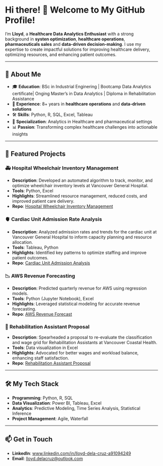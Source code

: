 # Hi there! 👋 Welcome to My GitHub Profile!

I’m **Lloyd**, a **Healthcare Data Analytics Enthusiast** with a strong background in **systen optimization**, **healthcare operations**, **pharmaceuticals sales** and **data-driven decision-making**. I use my expertise to create impactful solutions for improving healthcare delivery, optimizing resources, and enhancing patient outcomes.

---

## 🌟 About Me

- 🎓 **Education**: BSc in Industrial Enginering | Bootcamp Data Analytics certificate| Onging Master’s in Data Analytics | Diploma in Rehabilitation Assistance  
- 💼 **Experience**: 8+ years in **healthcare operations** and **data-driven solutions**  
- 🛠️ **Skills**: Python, R, SQL, Excel, Tableau  
- 🏥 **Specialization**: Analytics in Healthcare and pharmaceutical settings  
- 📊 **Passion**: Transforming complex healthcare challenges into actionable insights  

---

## 📂 Featured Projects

### 🚑 **Hospital Wheelchair Inventory Management**
- **Description**: Developed an automated algorithm to track, monitor, and optimize wheelchair inventory levels at Vancouver General Hospital.  
- **Tools**: Python, Excel  
- **Highlights**: Streamlined resource management, reduced costs, and improved patient care delivery.  
- **Repo**: [Hospital Wheelchair Inventory Management](#)  

### 🫀 **Cardiac Unit Admission Rate Analysis**
- **Description**: Analyzed admission rates and trends for the cardiac unit at Vancouver General Hospital to inform capacity planning and resource allocation.  
- **Tools**: Tableau, Python  
- **Highlights**: Identified key patterns to optimize staffing and improve patient outcomes.  
- **Repo**: [Cardiac Unit Admission Analysis](#)  

### 📉 **AWS Revenue Forecasting**
- **Description**: Predicted quarterly revenue for AWS using regression models.  
- **Tools**: Python (Jupyter Notebook), Excel  
- **Highlights**: Leveraged statistical modeling for accurate revenue forecasting.  
- **Repo**: [AWS Revenue Forecast](#)  

### 🏥 **Rehabilitation Assistant Proposal**
- **Description**: Spearheaded a proposal to re-evaluate the classification and wage grid for Rehabilitation Assistants at Vancouver Coastal Health.  
- **Tools**: Data visualization in Excel  
- **Highlights**: Advocated for better wages and workload balance, enhancing staff satisfaction.  
- **Repo**: [Rehabilitation Assistant Proposal](#)  

---

## 🛠️ My Tech Stack

- **Programming**: Python, R, SQL  
- **Data Visualization**: Power BI, Tableau, Excel  
- **Analytics**: Predictive Modeling, Time Series Analysis, Statistical Inference  
- **Project Management**: Agile, Waterfall  

---

## 📫 Get in Touch

- **LinkedIn**: www.linkedin.com/in/lloyd-dela-cruz-a91094249  
- **Email**: lloyd.delacruz@outlook.com
